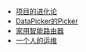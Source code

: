 - [项目的进化论](./articles/项目的进化论.md)
- [DataPicker的Picker](./articles/DataPicker的Picker.md)
- [家用智能路由器](./articles/家用智能路由器.md)
- [一个人的运维](./articles/一个人的运维.md)
